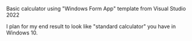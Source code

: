 Basic calculator using "Windows Form App" template from Visual Studio 2022

I plan for my end result to look like "standard calculator" you have in Windows 10.
